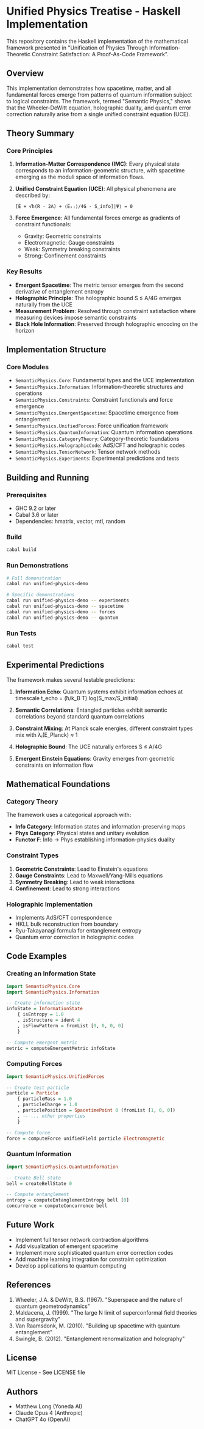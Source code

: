 # Unified Physics Treatise - Haskell Implementation

This repository contains the Haskell implementation of the mathematical framework presented in "Unification of Physics Through Information-Theoretic Constraint Satisfaction: A Proof-As-Code Framework".

## Overview

This implementation demonstrates how spacetime, matter, and all fundamental forces emerge from patterns of quantum information subject to logical constraints. The framework, termed "Semantic Physics," shows that the Wheeler-DeWitt equation, holographic duality, and quantum error correction naturally arise from a single unified constraint equation (UCE).

## Theory Summary

### Core Principles

1. **Information-Matter Correspondence (IMC)**: Every physical state corresponds to an information-geometric structure, with spacetime emerging as the moduli space of information flows.

2. **Unified Constraint Equation (UCE)**: All physical phenomena are described by:
   ```
   [Ê + √h(R - 2Λ) + ⟨Êᵢⱼ⟩/4G - S_info]|Ψ⟩ = 0
   ```

3. **Force Emergence**: All fundamental forces emerge as gradients of constraint functionals:
   - Gravity: Geometric constraints
   - Electromagnetic: Gauge constraints  
   - Weak: Symmetry breaking constraints
   - Strong: Confinement constraints

### Key Results

- **Emergent Spacetime**: The metric tensor emerges from the second derivative of entanglement entropy
- **Holographic Principle**: The holographic bound S ≤ A/4G emerges naturally from the UCE
- **Measurement Problem**: Resolved through constraint satisfaction where measuring devices impose semantic constraints
- **Black Hole Information**: Preserved through holographic encoding on the horizon

## Implementation Structure

### Core Modules

- `SemanticPhysics.Core`: Fundamental types and the UCE implementation
- `SemanticPhysics.Information`: Information-theoretic structures and operations
- `SemanticPhysics.Constraints`: Constraint functionals and force emergence
- `SemanticPhysics.EmergentSpacetime`: Spacetime emergence from entanglement
- `SemanticPhysics.UnifiedForces`: Force unification framework
- `SemanticPhysics.QuantumInformation`: Quantum information operations
- `SemanticPhysics.CategoryTheory`: Category-theoretic foundations
- `SemanticPhysics.HolographicCode`: AdS/CFT and holographic codes
- `SemanticPhysics.TensorNetwork`: Tensor network methods
- `SemanticPhysics.Experiments`: Experimental predictions and tests

## Building and Running

### Prerequisites

- GHC 9.2 or later
- Cabal 3.6 or later
- Dependencies: hmatrix, vector, mtl, random

### Build

```bash
cabal build
```

### Run Demonstrations

```bash
# Full demonstration
cabal run unified-physics-demo

# Specific demonstrations
cabal run unified-physics-demo -- experiments
cabal run unified-physics-demo -- spacetime
cabal run unified-physics-demo -- forces
cabal run unified-physics-demo -- quantum
```

### Run Tests

```bash
cabal test
```

## Experimental Predictions

The framework makes several testable predictions:

1. **Information Echo**: Quantum systems exhibit information echoes at timescale t_echo = (ħ/k_B T) log(S_max/S_initial)

2. **Semantic Correlations**: Entangled particles exhibit semantic correlations beyond standard quantum correlations

3. **Constraint Mixing**: At Planck scale energies, different constraint types mix with λᵢ(E_Planck) ≈ 1

4. **Holographic Bound**: The UCE naturally enforces S ≤ A/4G

5. **Emergent Einstein Equations**: Gravity emerges from geometric constraints on information flow

## Mathematical Foundations

### Category Theory

The framework uses a categorical approach with:
- **Info Category**: Information states and information-preserving maps
- **Phys Category**: Physical states and unitary evolution
- **Functor F**: Info → Phys establishing information-physics duality

### Constraint Types

1. **Geometric Constraints**: Lead to Einstein's equations
2. **Gauge Constraints**: Lead to Maxwell/Yang-Mills equations
3. **Symmetry Breaking**: Lead to weak interactions
4. **Confinement**: Lead to strong interactions

### Holographic Implementation

- Implements AdS/CFT correspondence
- HKLL bulk reconstruction from boundary
- Ryu-Takayanagi formula for entanglement entropy
- Quantum error correction in holographic codes

## Code Examples

### Creating an Information State

```haskell
import SemanticPhysics.Core
import SemanticPhysics.Information

-- Create information state
infoState = InformationState
    { isEntropy = 1.0
    , isStructure = ident 4
    , isFlowPattern = fromList [0, 0, 0, 0]
    }

-- Compute emergent metric
metric = computeEmergentMetric infoState
```

### Computing Forces

```haskell
import SemanticPhysics.UnifiedForces

-- Create test particle
particle = Particle
    { particleMass = 1.0
    , particleCharge = 1.0
    , particlePosition = SpacetimePoint 0 (fromList [1, 0, 0])
    , -- ... other properties
    }

-- Compute force
force = computeForce unifiedField particle Electromagnetic
```

### Quantum Information

```haskell
import SemanticPhysics.QuantumInformation

-- Create Bell state
bell = createBellState 0

-- Compute entanglement
entropy = computeEntanglementEntropy bell [0]
concurrence = computeConcurrence bell
```

## Future Work

- Implement full tensor network contraction algorithms
- Add visualization of emergent spacetime
- Implement more sophisticated quantum error correction codes
- Add machine learning integration for constraint optimization
- Develop applications to quantum computing

## References

1. Wheeler, J.A. & DeWitt, B.S. (1967). "Superspace and the nature of quantum geometrodynamics"
2. Maldacena, J. (1999). "The large N limit of superconformal field theories and supergravity"
3. Van Raamsdonk, M. (2010). "Building up spacetime with quantum entanglement"
4. Swingle, B. (2012). "Entanglement renormalization and holography"

## License

MIT License - See LICENSE file

## Authors

- Matthew Long (Yoneda AI)
- Claude Opus 4 (Anthropic)
- ChatGPT 4o (OpenAI)